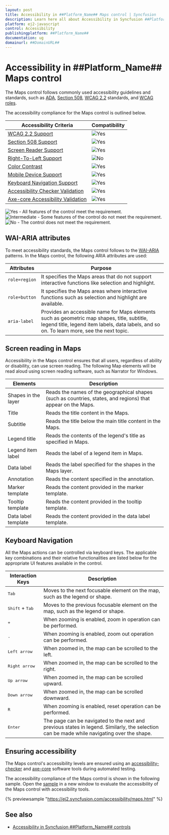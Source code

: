 ```yaml
---
layout: post
title: Accessibility in ##Platform_Name## Maps control | Syncfusion
description: Learn here all about Accessibility in Syncfusion ##Platform_Name## Maps control of Syncfusion Essential JS 2 and more.
platform: ej2-javascript
control: Accessibility 
publishingplatform: ##Platform_Name##
documentation: ug
domainurl: ##DomainURL##
---
```


# Accessibility in ##Platform_Name## Maps control

The Maps control follows commonly used accessibility guidelines and standards, such as [ADA](https://www.ada.gov/), [Section 508](https://www.section508.gov/), [WCAG 2.2](https://www.w3.org/TR/WCAG22/) standards, and [WCAG roles](https://www.w3.org/TR/wai-aria/#roles).

The accessibility compliance for the Maps control is outlined below.

| Accessibility Criteria | Compatibility |
| -- | -- |
| [WCAG 2.2 Support](../common/accessibility#accessibility-standards) | <img src="https://cdn.syncfusion.com/content/images/landing-page/yes.png" alt="Yes"> |
| [Section 508 Support](../common/accessibility#accessibility-standards) | <img src="https://cdn.syncfusion.com/content/images/landing-page/yes.png" alt="Yes"> |
| [Screen Reader Support](../common/accessibility#screen-reader-support) | <img src="https://cdn.syncfusion.com/content/images/landing-page/yes.png" alt="Yes"> |
| [Right-To-Left Support](../common/accessibility#right-to-left-support) | <img src="https://cdn.syncfusion.com/content/images/documentation/not-supported.png" alt="No"> |
| [Color Contrast](../common/accessibility#color-contrast) | <img src="https://cdn.syncfusion.com/content/images/landing-page/yes.png" alt="Yes"> |
| [Mobile Device Support](../common/accessibility#mobile-device-support) | <img src="https://cdn.syncfusion.com/content/images/landing-page/yes.png" alt="Yes"> |
| [Keyboard Navigation Support](../common/accessibility#keyboard-navigation-support) |<img src="https://cdn.syncfusion.com/content/images/landing-page/yes.png" alt="Yes"> |
| [Accessibility Checker Validation](../common/accessibility#ensuring-accessibility) | <img src="https://cdn.syncfusion.com/content/images/landing-page/yes.png" alt="Yes"> |
| [Axe-core Accessibility Validation](../common/accessibility#ensuring-accessibility) | <img src="https://cdn.syncfusion.com/content/images/landing-page/yes.png" alt="Yes"> |

<style>
    .post .post-content img {
        display: inline-block;
        margin: 0.5em 0;
    }
</style>

<div><img src="https://cdn.syncfusion.com/content/images/documentation/full.png" alt="Yes"> - All features of the control meet the requirement.</div>

<div><img src="https://cdn.syncfusion.com/content/images/documentation/partial.png" alt="Intermediate"> - Some features of the control do not meet the requirement.</div>

<div><img src="https://cdn.syncfusion.com/content/images/documentation/not-supported.png" alt="No"> - The control does not meet the requirement.</div>

## WAI-ARIA attributes

To meet accessibility standards, the Maps control follows to the [WAI-ARIA](https://www.w3.org/WAI/ARIA/apg/patterns/alert/) patterns. In the Maps control, the following ARIA attributes are used:

| Attributes | Purpose |
| --- | --- |
| `role=region` | It specifies the Maps areas that do not support interactive functions like selection and highlight. |
| `role=button` | It specifies the Maps areas where interactive functions such as selection and highlight are available. |
| `aria-label` | Provides an accessible name for Maps elements such as geometric map shapes, title, subtitle, legend title, legend item labels, data labels, and so on. To learn more, see the next topic. |

## Screen reading in Maps

Accessibility in the Maps control ensures that all users, regardless of ability or disability, can use screen reading. The following Map elements will be read aloud using screen reading software, such as Narrator for Windows.

| Elements | Description |
| --- | --- |
| Shapes in the layer | Reads the names of the geographical shapes (such as countries, states, and regions) that appear on the Maps. |
| Title | Reads the title content in the Maps. |
| Subtitle | Reads the title below the main title content in the Maps. |
| Legend title | Reads the contents of the legend's title as specified in Maps. |
| Legend item label | Reads the label of a legend item in Maps. |
| Data label | Reads the label specified for the shapes in the Maps layer. |
| Annotation | Reads the content specified in the annotation. |
| Marker template | Reads the content provided in the marker template. |
| Tooltip template | Reads the content provided in the tooltip template. |
| Data label template | Reads the content provided in the data label template. |

## Keyboard Navigation

All the Maps actions can be controlled via keyboard keys. The applicable key combinations and their relative functionalities are listed below for the appropriate UI features available in the control.

Interaction Keys |Description
-----|-----
<kbd>Tab</kbd> |Moves to the next focusable element on the map, such as the legend or shape.
<kbd>Shift</kbd> + <kbd>Tab</kbd> |Moves to the previous focusable element on the map, such as the legend or shape.
<kbd> + </kbd> |When zooming is enabled, zoom in operation can be performed.
<kbd> - </kbd> |When zooming is enabled, zoom out operation can be performed.
<kbd>Left arrow</kbd> |When zoomed in, the map can be scrolled to the left.
<kbd>Right arrow</kbd> |When zoomed in, the map can be scrolled to the right.
<kbd>Up arrow</kbd> |When zoomed in, the map can be scrolled upward.
<kbd>Down arrow</kbd> |When zoomed in, the map can be scrolled downward.
<kbd> R </kbd> |When zooming is enabled, reset operation can be performed.
<kbd>Enter</kbd> |The page can be navigated to the next and previous states in legend. Similarly, the selection can be made while navigating over the shape.

## Ensuring accessibility

The Maps control's accessibility levels are ensured using an [accessibility-checker](https://www.npmjs.com/package/accessibility-checker) and [axe-core](https://www.npmjs.com/package/axe-core) software tools during automated testing.

The accessibility compliance of the Maps control is shown in the following sample. Open the [sample](https://ej2.syncfusion.com/accessibility/maps.html) in a new window to evaluate the accessibility of the Maps control with accessibility tools.

{% previewsample "https://ej2.syncfusion.com/accessibility/maps.html" %}

## See also

* [Accessibility in Syncfusion ##Platform_Name## controls](../common/accessibility)

